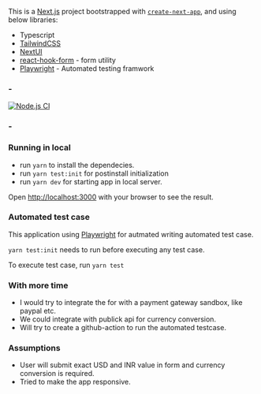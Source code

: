 This is a [Next.js](https://nextjs.org/) project bootstrapped with [`create-next-app`](https://github.com/vercel/next.js/tree/canary/packages/create-next-app), and using below libraries:

- Typescript
- [TailwindCSS](https://tailwindcss.com/)
- [NextUI](https://nextui.org/)
- [react-hook-form](https://www.react-hook-form.com/) - form utility
- [Playwright](https://playwright.dev/) - Automated testing framwork

### -

[![Node.js CI](https://github.com/chandrakantap/rjc-coding-challenge/actions/workflows/node.js.yml/badge.svg?branch=main)](https://github.com/chandrakantap/rjc-coding-challenge/actions/workflows/node.js.yml)

### -

### Running in local

- run `yarn` to install the dependecies.
- run `yarn test:init` for postinstall initialization
- run `yarn dev` for starting app in local server.

Open [http://localhost:3000](http://localhost:3000) with your browser to see the result.

### Automated test case

This application using [Playwright](https://playwright.dev/) for autmated writing automated test case.

`yarn test:init` needs to run before executing any test case.

To execute test case, run `yarn test`

### With more time

- I would try to integrate the for with a payment gateway sandbox, like paypal etc.
- We could integrate with publick api for currency conversion.
- Will try to create a github-action to run the automated testcase.

### Assumptions

- User will submit exact USD and INR value in form and currency conversion is required.
- Tried to make the app responsive.
